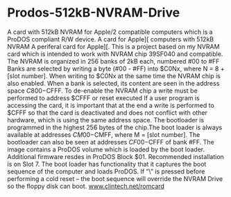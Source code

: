 # Prodos-512kB-NVRAM-Drive
A card with 512kB NVRAM for Apple/2 compatible computers which is a ProDOS compliant R/W device.
A card for Apple][ computers with 512kB NVRAM A periferal card for Apple][.
This is a project based on my NVRAM card which is intended to work with NVRAM chip 39SF040 and compatible.
The NVRAM is organized in 256 banks of 2kB each, numbered #00 to #FF Banks are selected by writing a byte (#00 - #FF) into $C0Nx, where N = 8 + [slot number].
When writing to $C0Nx at the same time the NVRAM chip is also enabled. When a bank is selected, its content are seen in the address space $C800-$CFFF.
To de-enable the NVRAM chip a write must be performed to address $CFFF or reset executed If a user program is accessing the card,
it is important that at the end a write is performed to $CFFF so that the card is deactivated and does not conflict with other hardware,
which is using the same address space.
The bootloader is programmed in the highest 256 bytes of the chip.The boot loader is always available at addresses $CM00-$CMFF, where M = [slot number].
The bootloader can also be seen at addresses $CF00-$CFFF of bank #FF.
The image contains a ProDOS volume which is loaded by the boot loader. Additional firmware resdes in ProDOS Block $01.
Recommended installation is on Slot 7. The boot loader has functionality that it captures the boot sequence of the computer and loads ProDOS.
If ”\” is pressed before performing a cold reset – the boot sequence will override the NVRAM Drive so the floppy disk can boot.
www.clintech.net/romcard
